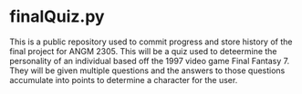 # finalQuiz.py
This is a public repository used to commit progress and store history of the final project for ANGM 2305.
This will be a quiz used to deteermine the personality of an individual based off the 1997 video game Final Fantasy 7.
They will be given multiple questions and the answers to those questions accumulate into points to determine a character for the user. 